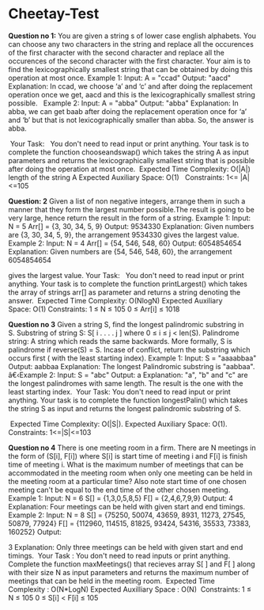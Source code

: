 # Cheetay-Test
**Question no 1:**
You are given a string s of lower case english alphabets. You can choose any two characters in
the string and replace all the occurences of the first character with the second character and
replace all the occurences of the second character with the first character. Your aim is to find the
lexicographically smallest string that can be obtained by doing this operation at most once.
Example 1:
Input:
A = &quot;ccad&quot;
Output: &quot;aacd&quot;
Explanation:
In ccad, we choose ‘a’ and ‘c’ and after
doing the replacement operation once we get,
aacd and this is the lexicographically
smallest string possible.
 
Example 2:
Input:
A = &quot;abba&quot;
Output: &quot;abba&quot;
Explanation:
In abba, we can get baab after doing the
replacement operation once for ‘a’ and ‘b’
but that is not lexicographically smaller
than abba. So, the answer is abba.

 Your Task:   You don&#39;t need to read input or print anything. Your task is to complete the
function chooseandswap() which takes the string A as input parameters and returns
the lexicographically smallest string that is possible after doing the operation at most
once.  Expected Time Complexity: O(|A|) length of the string A Expected Auxiliary
Space: O(1)
 
Constraints: 1&lt;= |A| &lt;=105

**Question: 2**
Given a list of non negative integers, arrange them in such a manner that they form the largest
number possible.The result is going to be very large, hence return the result in the form of a
string.
Example 1:
Input:
N = 5
Arr[] = {3, 30, 34, 5, 9}
Output: 9534330
Explanation: Given numbers are {3, 30, 34,
5, 9}, the arrangement 9534330 gives the
largest value.
Example 2:
Input:
N = 4
Arr[] = {54, 546, 548, 60}
Output: 6054854654
Explanation: Given numbers are {54, 546,
548, 60}, the arrangement 6054854654

gives the largest value.
Your Task:   You don&#39;t need to read input or print anything. Your task is to complete the
function printLargest() which takes the array of strings arr[] as parameter and returns a
string denoting the answer.  Expected Time Complexity: O(NlogN) Expected Auxiliary
Space: O(1)
Constraints: 1 ≤ N ≤ 105 0 ≤ Arr[i] ≤ 1018

**Question no 3**
Given a string S, find the longest palindromic substring in S. Substring of string S: S[ i . . . . j
] where 0 ≤ i ≤ j &lt; len(S). Palindrome string: A string which reads the same backwards. More
formally, S is palindrome if reverse(S) = S. Incase of conflict, return the substring which occurs
first ( with the least starting index).
Example 1:
Input:
S = &quot;aaaabbaa&quot;
Output: aabbaa
Explanation: The longest Palindromic
substring is &quot;aabbaa&quot;.
â€‹Example 2:
Input:
S = &quot;abc&quot;
Output: a
Explanation: &quot;a&quot;, &quot;b&quot; and &quot;c&quot; are the
longest palindromes with same length.
The result is the one with the least
starting index.
 Your Task: You don&#39;t need to read input or print anything. Your task is to complete the
function longestPalin() which takes the string S as input and returns the longest palindromic
substring of S.

 Expected Time Complexity: O(|S|). Expected Auxiliary Space: O(1).
 Constraints: 1&lt;=|S|&lt;=103

**Question no 4**
There is one meeting room in a firm. There are N meetings in the form of (S[i],
F[i]) where S[i] is start time of meeting i and F[i] is finish time of meeting i. What is
the maximum number of meetings that can be accommodated in the meeting room when only
one meeting can be held in the meeting room at a particular time? Also note start time of one
chosen meeting can&#39;t be equal to the end time of the other chosen meeting.
 Example 1:
Input:
N = 6
S[] = {1,3,0,5,8,5}
F[] = {2,4,6,7,9,9}
Output:
4
Explanation:
Four meetings can be held with
given start and end timings.
Example 2:
Input:
N = 8
S[] = {75250, 50074, 43659, 8931, 11273,
27545, 50879, 77924}
F[] = {112960, 114515, 81825, 93424, 54316,
35533, 73383, 160252}
Output:

3
Explanation:
Only three meetings can be held
with given start and end timings.
 Your Task : You don&#39;t need to read inputs or print anything. Complete the
function maxMeetings() that recieves array S[ ] and F[ ] along with their size N as input
parameters and returns the maximum number of meetings that can be held in the meeting room.
 Expected Time Complexity : O(N*LogN) Expected Auxilliary Space : O(N)
 Constraints: 1 ≤ N ≤ 105 0 ≤ S[i] &lt; F[i] ≤ 105
